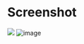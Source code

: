 # Screenshot
![](docs/screenshot.png)
![image](https://github.com/AriasSuarezDemianAlexander/UIII-CRUD-V2-Carpinteria-Tabla-Empleados/assets/143743142/1712d700-8993-45f3-8beb-45cbc306ddc6)
